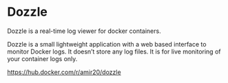 # Dozzle

Dozzle is a real-time log viewer for docker containers. 

Dozzle is a small lightweight application with a web based interface to monitor Docker logs. It doesn’t store any log files. It is for live monitoring of your container logs only.  

https://hub.docker.com/r/amir20/dozzle  
